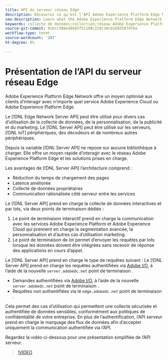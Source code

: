 ```yaml
---
title: API du serveur réseau Edge
description: Découvrez ce qu’est l’API Adobe Experience Platform Edge Network Server et comment l’utiliser.
seo-description: Learn what the Adobe Experience Platform Edge Network Server API is and how you can use it.
keywords: collecte de données;collection;réseau Adobe Experience Platform Edge;api serveur;
source-git-commit: 9cbcc300e98b65f51109c220c30c81602507df9a
workflow-type: tm+mt
source-wordcount: '287'
ht-degree: 0%

---
```



# Présentation de l’API du serveur réseau Edge

Adobe Experience Platform Edge Network offre un moyen optimisé aux clients d’interagir avec n’importe quel service Adobe Experience Cloud ou Adobe Experience Platform Edge.

Le [!DNL Edge Network Server API] peut être utilisé pour divers cas d’utilisation de la collecte de données, de la personnalisation, de la publicité et du marketing. Le [!DNL Server API] peut être utilisé sur les serveurs, [!DNL IoT] périphériques, des décodeurs et de nombreux autres périphériques.

Depuis la variable [!DNL Server API] ne repose sur aucune bibliothèque à charger. Elle offre un moyen rapide d’interagir avec le réseau Adobe Experience Platform Edge et les solutions prises en charge.

Les avantages de [!DNL Server API] l’architecture comprend :

* Réduction du temps de chargement des pages
* Latence améliorée
* Collecte de données propriétaires
* Communication rationalisée côté serveur entre les services

Le [!DNL Server API] prend en charge la collecte de données interactives et par lots, via deux points de terminaison dédiés :

1. Le point de terminaison interactif prend en charge la communication avec les services Adobe Experience Platform et Adobe Experience Cloud qui prennent en charge la segmentation avancée, la personnalisation et d’autres cas d’utilisation marketing.
2. Le point de terminaison de lot permet d’envoyer les requêtes par lots lorsque les données doivent être intégrées sans recevoir de réponse des applications en cours d’appel.

Le [!DNL Server API] prend en charge le type de requêtes suivant : Le [!DNL Server API] prend en charge les requêtes authentifiées via [Adobe I/O](https://developer.adobe.com/), à l’aide de la nouvelle `server.adobedc.net` point de terminaison .

* Demandes authentifiées via [Adobe I/O](https://developer.adobe.com/), à l’aide de la nouvelle `server.adobedc.net` point de terminaison .
* Requêtes non authentifiées via le `edge.adobedc.net` point de terminaison .

Cela permet des cas d’utilisation qui permettent une collecte sécurisée et authentifiée de données sensibles, conformément aux politiques de confidentialité de votre entreprise. En plus de l’authentification, l’API serveur prend en charge le marquage des flux de données afin d’accepter uniquement la communication authentifiée via l’API.

Regardez la vidéo ci-dessous pour une présentation simplifiée de l’API serveur.

>[!VIDEO](https://video.tv.adobe.com/v/341448/)